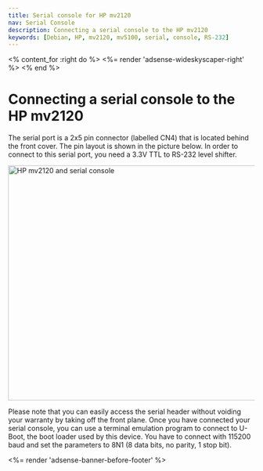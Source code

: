 ```yaml
---
title: Serial console for HP mv2120
nav: Serial Console
description: Connecting a serial console to the HP mv2120
keywords: [Debian, HP, mv2120, mv5100, serial, console, RS-232]
---
```


<% content_for :right do %>
<%= render 'adsense-wideskyscaper-right' %>
<% end %>

<h1>Connecting a serial console to the HP mv2120</h1>

The serial port is a 2x5 pin connector (labelled CN4) that is located
behind the front cover.  The pin layout is shown in the picture below.  In
order to connect to this serial port, you need a 3.3V TTL to RS-232 level
shifter.

<img src = "../images/img_0202s.jpg" class="border" alt = "HP mv2120 and serial console" width="640" height="480" />

Please note that you can easily access the serial header without voiding
your warranty by taking off the front plane.  Once you have connected your
serial console, you can use a terminal emulation program to connect to
U-Boot, the boot loader used by this device.  You have to connect with
115200 baud and set the parameters to 8N1 (8 data bits, no parity, 1 stop
bit).

<div class="bbf">
<%= render 'adsense-banner-before-footer' %>
</div>

